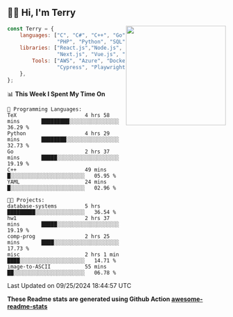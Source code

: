 <h2>👋🏻 Hi, I'm Terry</h2>

<img align='right' src="https://media.giphy.com/media/fkZukR450RQ1qnGaq9/giphy.gif" width="230">

```javascript
const Terry = {
    languages: ["C", "C#", "C++", "Go", "Java", "Javascript",
                "PHP", "Python", "SQL", "Typescript"],
    libraries: ["React.js","Node.js", ".Net", "Express.js",
                "Next.js", "Vue.js", "Astro.js", "CUDA"],
        Tools: ["AWS", "Azure", "Docker🐳", "Git", "Figma",
                "Cypress", "Playwright", "Postman", "Jira"],
    },
};
```
<!--START_SECTION:waka-->
📊 **This Week I Spent My Time On** 

```text
💬 Programming Languages: 
TeX                      4 hrs 58 mins       █████████░░░░░░░░░░░░░░░░   36.29 % 
Python                   4 hrs 29 mins       ████████░░░░░░░░░░░░░░░░░   32.73 % 
Go                       2 hrs 37 mins       █████░░░░░░░░░░░░░░░░░░░░   19.19 % 
C++                      49 mins             █░░░░░░░░░░░░░░░░░░░░░░░░   05.95 % 
YAML                     24 mins             █░░░░░░░░░░░░░░░░░░░░░░░░   02.96 % 

🐱‍💻 Projects: 
database-systems         5 hrs               █████████░░░░░░░░░░░░░░░░   36.54 % 
hw1                      2 hrs 37 mins       █████░░░░░░░░░░░░░░░░░░░░   19.19 % 
comp-prog                2 hrs 25 mins       ████░░░░░░░░░░░░░░░░░░░░░   17.73 % 
misc                     2 hrs 1 min         ████░░░░░░░░░░░░░░░░░░░░░   14.71 % 
image-to-ASCII           55 mins             ██░░░░░░░░░░░░░░░░░░░░░░░   06.78 % 
```


 Last Updated on 09/25/2024 18:44:57 UTC
<!--END_SECTION:waka-->

**These Readme stats are generated using Github Action [awesome-readme-stats](https://github.com/anmol098/waka-readme-stats)**

